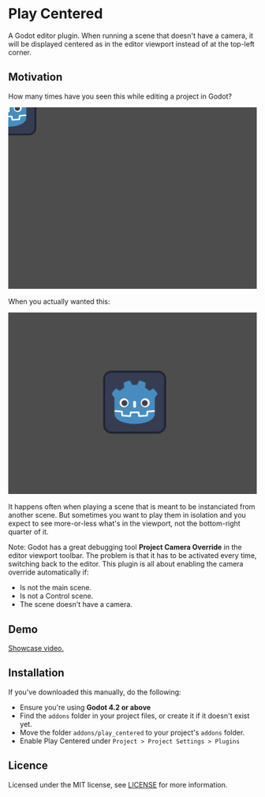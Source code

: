 # Play Centered

A Godot editor plugin. When running a scene that doesn't have a
camera, it will be displayed centered as in the editor viewport
instead of at the top-left corner.

## Motivation

How many times have you seen this while editing a project in Godot?

![A quarter of a sprite visible at the top-left corner](./docs/screenshot-topleft.png)

When you actually wanted this:

![The sprite fully visible centered in the view](./docs/screenshot-centered.png)

It happens often when playing a scene that is meant to be instanciated
from another scene. But sometimes you want to play them in isolation
and you expect to see more-or-less what's in the viewport, not the
bottom-right quarter of it.

Note: Godot has a great debugging tool **Project Camera Override** in
the editor viewport toolbar. The problem is that it has to be
activated every time, switching back to the editor. This plugin is all
about enabling the camera override automatically if:
- Is not the main scene.
- Is not a Control scene.
- The scene doesn't have a camera.

## Demo

[Showcase video.](https://github.com/manuq/godot_addon_play_centered/assets/83944/59904622-f015-4dcd-b2d5-6d903857e5ca)


## Installation

If you've downloaded this manually, do the following:

- Ensure you're using **Godot 4.2 or above**
- Find the `addons` folder in your project files, or create it if it doesn't exist yet.
- Move the folder `addons/play_centered` to your project's `addons` folder.
- Enable Play Centered under `Project > Project Settings > Plugins`

## Licence

Licensed under the MIT license, see [LICENSE](./LICENSE) for more information.
